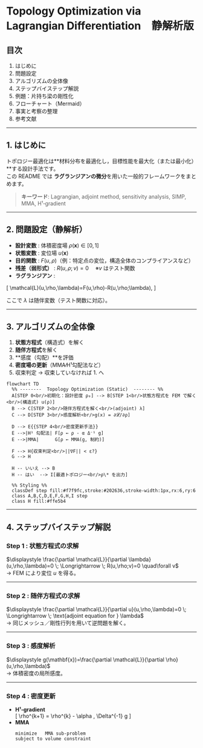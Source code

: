 # Topology Optimization via Lagrangian Differentiation　静解析版 

## 目次
1. はじめに  
2. 問題設定  
3. アルゴリズムの全体像  
4. ステップバイステップ解説  
5. 例題：片持ち梁の剛性化  
6. フローチャート（Mermaid）  
7. 事実と考察の整理  
8. 参考文献  

---

## 1. はじめに
トポロジー最適化は**材料分布を最適化し，目標性能を最大化（または最小化）**する設計手法です。  
この README では **ラグランジアンの微分**を用いた一般的フレームワークをまとめます。  

> **キーワード**: Lagrangian, adjoint method, sensitivity analysis, SIMP, MMA, H¹‐gradient

---

## 2. 問題設定（静解析）
- **設計変数** : 体積密度場 $\rho(\mathbf{x})\in[0,1]$  
- **状態変数** : 変位場 $u(\mathbf{x})$  
- **目的関数** : $F\bigl(u,\rho\bigr)$（例：特定点の変位，構造全体のコンプライアンスなど）  
- **残差（弱形式）** : $R\bigl(u,\rho;v\bigr)=0$  ※$v$ はテスト関数  
- **ラグランジアン** :  

\[
\mathcal{L}(u,\rho,\lambda)=F(u,\rho)-R(u,\rho;\lambda),
\]

ここで $\lambda$ は随伴変数（テスト関数に対応）。

---

## 3. アルゴリズムの全体像
1. **状態方程式**（構造式）を解く  
2. **随伴方程式**を解く  
3. **感度（勾配）**を評価  
4. **密度場の更新**（MMA⁄H¹勾配法など）  
5. 収束判定 → 収束していなければ 1. へ

```mermaid
flowchart TD
  %% --------  Topology Optimization (Static)  -------- %%
  A[STEP 0<br/>初期化：設計密度 ρ₀] --> B[STEP 1<br/>状態方程式を FEM で解く<br/>(構造式) u(ρ)]
  B --> C[STEP 2<br/>随伴方程式を解く<br/>(adjoint) λ]
  C --> D[STEP 3<br/>感度解析<br/>g(x) = ∂𝓛/∂ρ]

  D --> E{{STEP 4<br/>密度更新手法}}
  E -->|H¹ 勾配法| F[ρ ← ρ - α Δ⁻¹ g]
  E -->|MMA|      G[ρ ← MMA(g, 制約)]

  F --> H{収束判定<br/>||∇F|| < ε?}
  G --> H

  H -- いいえ --> B
  H -- はい  --> I[最適トポロジー<br/>ρ\* を出力]

  %% Styling %%
  classDef step fill:#f7f9fc,stroke:#202636,stroke-width:1px,rx:6,ry:6
  class A,B,C,D,E,F,G,H,I step
  class H fill:#ffe5b4
```

---

## 4. ステップバイステップ解説
### Step 1 : 状態方程式の求解  
$\displaystyle \frac{\partial \mathcal{L}}{\partial \lambda}(u,\rho,\lambda)=0  \; \Longrightarrow \; R(u,\rho;v)=0 \quad\forall v$  
→ FEM により変位 $u$ を得る。

---

### Step 2 : 随伴方程式の求解  
$\displaystyle \frac{\partial \mathcal{L}}{\partial u}(u,\rho,\lambda)=0  \; \Longrightarrow \; \text{adjoint equation for } \lambda$  
→ 同じメッシュ／剛性行列を用いて逆問題を解く。

---

### Step 3 : 感度解析  
$\displaystyle g(\mathbf{x})=\frac{\partial \mathcal{L}}{\partial \rho}(u,\rho,\lambda)$  
→ 体積密度の局所感度。  

---

### Step 4 : 密度更新  
- **H¹‐gradient**  
  \[
  \rho^{k+1} = \rho^{k} - \alpha \, \Delta^{-1} g
  \]
- **MMA**  
  ```text
  minimize   MMA sub-problem
  subject to volume constraint
